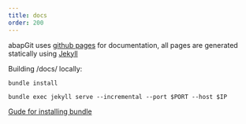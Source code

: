 ```yaml
---
title: docs
order: 200
---
```


abapGit uses [github pages](https://help.github.com/articles/what-is-github-pages/) for documentation,
all pages are generated statically using [Jekyll](https://jekyllrb.com/)

Building /docs/ locally:

`bundle install`

`bundle exec jekyll serve --incremental --port $PORT --host $IP`

[Gude for installing bundle](https://help.dreamhost.com/hc/en-us/articles/115001070131-Using-Bundler-to-install-Ruby-gems)